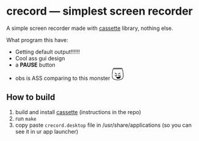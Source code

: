# crecord — simplest screen recorder

A simple screen recorder made with [cassette](https://github.com/fraawlen/cassette) library, nothing else.

What program this have:
- Getting default output!!!!!!
- Cool ass gui design
- a **PAUSE** button
- obs is ASS comparing to this monster ![tiktok proud emoji](images/tiktok_proud.png)

## How to build

1. build and install [cassette](https://github.com/fraawlen/cassette) (instructions in the repo)
2. run ``make``
3. copy paste ``crecord.desktop`` file in /usr/share/applications (so you can see it in ur app launcher)
